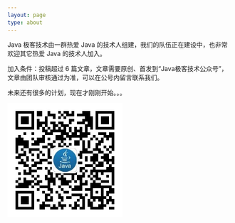 ```yaml
---
layout: page
type: about
---
```



Java 极客技术由一群热爱 Java 的技术人组建，我们的队伍正在建设中，也非常欢迎其它热爱 Java 的技术人加入。

加入条件：投稿超过 6 篇文章，文章需要原创、首发到“Java极客技术公众号”，文章由团队审核通过为准，可以在公号内留言联系我们。

未来还有很多的计划，现在才刚刚开始。。。


![](/assets/images/wechat-qcode.jpg)
